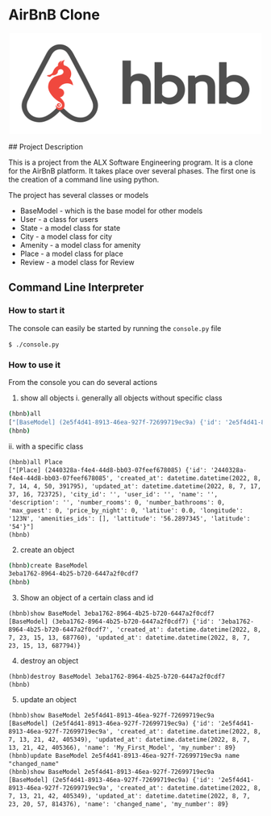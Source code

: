 # AirBnB Clone
<p align="center">
  <a href="" rel="noopener">
 <img width=500px height=200px src="./hbnb.png" alt="Project logo"></a>
</p>
## Project Description

This is a project from the ALX Software Engineering program. It is a clone for the AirBnB platform. It takes place over several phases. The first one is the creation of a command line using python.

The project has several classes or models
 - BaseModel - which is the base model for other models
 - User - a class for users
 - State - a model class for state
 - City - a model class for city
 - Amenity - a model class for amenity
 - Place - a model class for place
 - Review - a model class for Review

## Command Line Interpreter
### How to start it
The console can easily be started by running the `console.py` file

`$ ./console.py`

### How to use it
From the console you can do several actions

1. show all objects
i. generally all objects without specific class
```bash
(hbnb)all
["[BaseModel] (2e5f4d41-8913-46ea-927f-72699719ec9a) {'id': '2e5f4d41-8913-46ea-927f-72699719ec9a', 'created_at': datetime.datetime(2022, 8, 7, 13, 21, 42, 405349), 'updated_at': datetime.datetime(2022, 8, 7, 13, 21, 42, 405366), 'name': 'My_First_Model', 'my_number': 89}", "[BaseModel] (d5d6bf45-1b29-4c59-8150-0463e852a478) {'id': 'd5d6bf45-1b29-4c59-8150-0463e852a478', 'created_at': datetime.datetime(2022, 8, 7, 13, 21, 43, 671330), 'updated_at': datetime.datetime(2022, 8, 7, 13, 21, 43, 671342), 'name': 'My_First_Model', 'my_number': 89}", "[BaseModel] (032e58fd-d3bb-4892-a610-bdc5d23ffe63) {'id': '032e58fd-d3bb-4892-a610-bdc5d23ffe63', 'created_at': datetime.datetime(2022, 8, 7, 13, 21, 46, 497997), 'updated_at': datetime.datetime(2022, 8, 7, 13, 21, 46, 498008), 'name': 'My_First_Model', 'my_number': 89}" ... ]
(hbnb)
```

ii. with a specific class
```
(hbnb)all Place
["[Place] (2440328a-f4e4-44d8-bb03-07feef678085) {'id': '2440328a-f4e4-44d8-bb03-07feef678085', 'created_at': datetime.datetime(2022, 8, 7, 14, 4, 50, 391795), 'updated_at': datetime.datetime(2022, 8, 7, 17, 37, 16, 723725), 'city_id': '', 'user_id': '', 'name': '', 'description': '', 'number_rooms': 0, 'number_bathrooms': 0, 'max_guest': 0, 'price_by_night': 0, 'latitue': 0.0, 'longitude': '123N', 'amenities_ids': [], 'lattitude': '56.2897345', 'latitude': '54'}"]
(hbnb)
```

2. create an object
```bash
(hbnb)create BaseModel
3eba1762-8964-4b25-b720-6447a2f0cdf7
(hbnb)
```

3. Show an object of a certain class and id
```
(hbnb)show BaseModel 3eba1762-8964-4b25-b720-6447a2f0cdf7
[BaseModel] (3eba1762-8964-4b25-b720-6447a2f0cdf7) {'id': '3eba1762-8964-4b25-b720-6447a2f0cdf7', 'created_at': datetime.datetime(2022, 8, 7, 23, 15, 13, 687760), 'updated_at': datetime.datetime(2022, 8, 7, 23, 15, 13, 687794)}
```

4. destroy an object
```
(hbnb)destroy BaseModel 3eba1762-8964-4b25-b720-6447a2f0cdf7
(hbnb)
```

5. update an object
```
(hbnb)show BaseModel 2e5f4d41-8913-46ea-927f-72699719ec9a
[BaseModel] (2e5f4d41-8913-46ea-927f-72699719ec9a) {'id': '2e5f4d41-8913-46ea-927f-72699719ec9a', 'created_at': datetime.datetime(2022, 8, 7, 13, 21, 42, 405349), 'updated_at': datetime.datetime(2022, 8, 7, 13, 21, 42, 405366), 'name': 'My_First_Model', 'my_number': 89}
(hbnb)update BaseModel 2e5f4d41-8913-46ea-927f-72699719ec9a name "changed_name"
(hbnb)show BaseModel 2e5f4d41-8913-46ea-927f-72699719ec9a
[BaseModel] (2e5f4d41-8913-46ea-927f-72699719ec9a) {'id': '2e5f4d41-8913-46ea-927f-72699719ec9a', 'created_at': datetime.datetime(2022, 8, 7, 13, 21, 42, 405349), 'updated_at': datetime.datetime(2022, 8, 7, 23, 20, 57, 814376), 'name': 'changed_name', 'my_number': 89}
```
